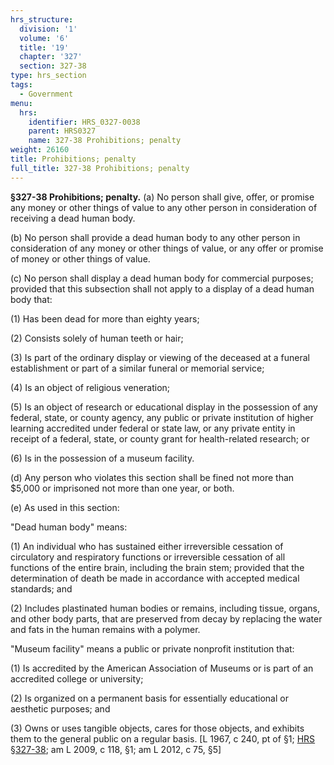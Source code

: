 ```yaml
---
hrs_structure:
  division: '1'
  volume: '6'
  title: '19'
  chapter: '327'
  section: 327-38
type: hrs_section
tags:
  - Government
menu:
  hrs:
    identifier: HRS_0327-0038
    parent: HRS0327
    name: 327-38 Prohibitions; penalty
weight: 26160
title: Prohibitions; penalty
full_title: 327-38 Prohibitions; penalty
---
```

**§327-38 Prohibitions; penalty.** (a) No person shall give, offer, or promise any money or other things of value to any other person in consideration of receiving a dead human body.

(b) No person shall provide a dead human body to any other person in consideration of any money or other things of value, or any offer or promise of money or other things of value.

(c) No person shall display a dead human body for commercial purposes; provided that this subsection shall not apply to a display of a dead human body that:

(1) Has been dead for more than eighty years;

(2) Consists solely of human teeth or hair;

(3) Is part of the ordinary display or viewing of the deceased at a funeral establishment or part of a similar funeral or memorial service;

(4) Is an object of religious veneration;

(5) Is an object of research or educational display in the possession of any federal, state, or county agency, any public or private institution of higher learning accredited under federal or state law, or any private entity in receipt of a federal, state, or county grant for health-related research; or

(6) Is in the possession of a museum facility.

(d) Any person who violates this section shall be fined not more than $5,000 or imprisoned not more than one year, or both.

(e) As used in this section:

"Dead human body" means:

(1) An individual who has sustained either irreversible cessation of circulatory and respiratory functions or irreversible cessation of all functions of the entire brain, including the brain stem; provided that the determination of death be made in accordance with accepted medical standards; and

(2) Includes plastinated human bodies or remains, including tissue, organs, and other body parts, that are preserved from decay by replacing the water and fats in the human remains with a polymer.

"Museum facility" means a public or private nonprofit institution that:

(1) Is accredited by the American Association of Museums or is part of an accredited college or university;

(2) Is organized on a permanent basis for essentially educational or aesthetic purposes; and

(3) Owns or uses tangible objects, cares for those objects, and exhibits them to the general public on a regular basis. [L 1967, c 240, pt of §1; [HRS §327-38](/title-19/chapter-327/section-327-38/); am L 2009, c 118, §1; am L 2012, c 75, §5]